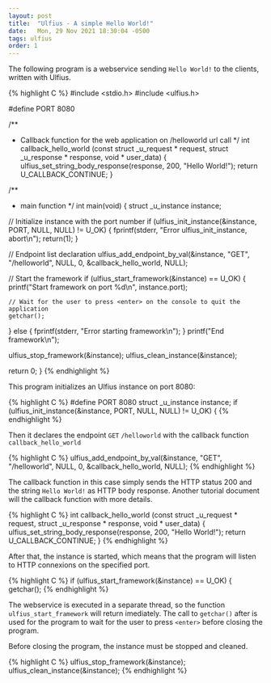 ```yaml
---
layout: post
title:  "Ulfius - A simple Hello World!"
date:   Mon, 29 Nov 2021 18:30:04 -0500
tags: ulfius
order: 1
---
```


The following program is a webservice sending `Hello World!` to the clients, written with Ulfius.

{% highlight C %}
#include <stdio.h>
#include <ulfius.h>

#define PORT 8080

/**
 * Callback function for the web application on /helloworld url call
 */
int callback_hello_world (const struct _u_request * request, struct _u_response * response, void * user_data) {
  ulfius_set_string_body_response(response, 200, "Hello World!");
  return U_CALLBACK_CONTINUE;
}

/**
 * main function
 */
int main(void) {
  struct _u_instance instance;

  // Initialize instance with the port number
  if (ulfius_init_instance(&instance, PORT, NULL, NULL) != U_OK) {
    fprintf(stderr, "Error ulfius_init_instance, abort\n");
    return(1);
  }

  // Endpoint list declaration
  ulfius_add_endpoint_by_val(&instance, "GET", "/helloworld", NULL, 0, &callback_hello_world, NULL);

  // Start the framework
  if (ulfius_start_framework(&instance) == U_OK) {
    printf("Start framework on port %d\n", instance.port);

    // Wait for the user to press <enter> on the console to quit the application
    getchar();
  } else {
    fprintf(stderr, "Error starting framework\n");
  }
  printf("End framework\n");

  ulfius_stop_framework(&instance);
  ulfius_clean_instance(&instance);

  return 0;
}
{% endhighlight %}

This program initializes an Ulfius instance on port 8080:

{% highlight C %}
#define PORT 8080
struct _u_instance instance;
if (ulfius_init_instance(&instance, PORT, NULL, NULL) != U_OK) {
{% endhighlight %}

Then it declares the endpoint `GET` `/helloworld` with the callback function `callback_hello_world`

{% highlight C %}
ulfius_add_endpoint_by_val(&instance, "GET", "/helloworld", NULL, 0, &callback_hello_world, NULL);
{% endhighlight %}

The callback function in this case simply sends the HTTP status 200 and the string `Hello World!` as HTTP body response. Another tutorial document will the callback function with more details.

{% highlight C %}
int callback_hello_world (const struct _u_request * request, struct _u_response * response, void * user_data) {
  ulfius_set_string_body_response(response, 200, "Hello World!");
  return U_CALLBACK_CONTINUE;
}
{% endhighlight %}

After that, the instance is started, which means that the program will listen to HTTP connexions on the specified port.

{% highlight C %}
if (ulfius_start_framework(&instance) == U_OK) {
  getchar();
{% endhighlight %}

The webservice is executed in a separate thread, so the  function `ulfius_start_framework` will return imediately. The call to `getchar()` after is used for the program to wait for the user to press `<enter>` before closing the program.

Before closing the program, the instance must be stopped and cleaned.

{% highlight C %}
ulfius_stop_framework(&instance);
ulfius_clean_instance(&instance);
{% endhighlight %}
